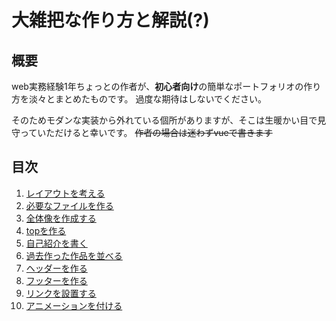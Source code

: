 # 大雑把な作り方と解説(?)

## 概要
web実務経験1年ちょっとの作者が、**初心者向け**の簡単なポートフォリオの作り方を淡々とまとめたものです。
過度な期待はしないでください。

そのためモダンな実装から外れている個所がありますが、そこは生暖かい目で見守っていただけると幸いです。
~~作者の場合は迷わずvueで書きます~~

## 目次
1. [レイアウトを考える](01_ThinkLayout.md)
1. [必要なファイルを作る](02_CreateRequiredFile.md)
1. [全体像を作成する](03_CreateWholeImage.md)
1. [topを作る](04_MakeTop.md)
1. [自己紹介を書く](05_WriteSelfIntroduction.md)
1. [過去作った作品を並べる](06_PastMadeWorksSort.md)
1. [ヘッダーを作る](07_MakeHeader.md)
1. [フッターを作る](08_MakeFooter.md)
1. [リンクを設置する](09_SetLink.md)
1. [アニメーションを付ける](10_PutAnimation.md)
